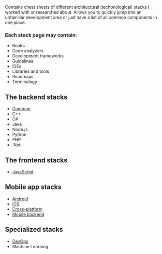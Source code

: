 Contains cheat sheets of different architectural (techonological) stacks I worked with or researched about. Allows you to quickly jump into an unfamiliar development area or just have a list of all common components in one place.

### Each stack page may contain:
- Books
- Code analyzers
- Development frameworks
- Guidelines
- IDEs
- Libraries and tools
- Roadmaps
- Terminology

## The backend stacks
- [Common](backend.md)
- C++
- C#
- Java
- Node.js
- Python
- PHP
- .Net

## The frontend stacks
- [JavaScript](frontend-js.md)

## Mobile app stacks
- [Android](android.md)
- [iOS](ios.md)
- [Cross-platform](mobile-crossplatform.md)
- [Mobile backend](mobile-backend.md)

## Specialized stacks
- [DevOps](devops.md)
- Machine Learning


